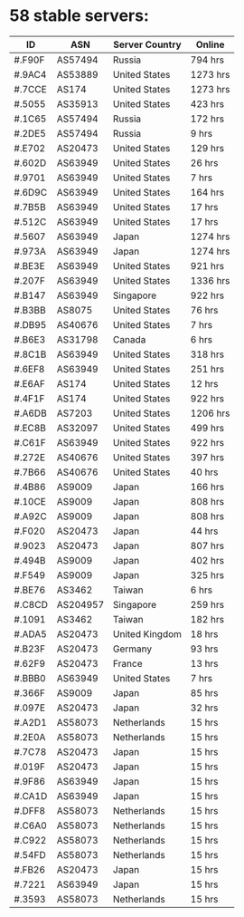 # 58 stable servers:

| ID | ASN | Server Country | Online |
| ------ | ------ | ------ | ------ |
| #.F90F | AS57494 | Russia | 794 hrs |
| #.9AC4 | AS53889 | United States | 1273 hrs |
| #.7CCE | AS174 | United States | 1273 hrs |
| #.5055 | AS35913 | United States | 423 hrs |
| #.1C65 | AS57494 | Russia | 172 hrs |
| #.2DE5 | AS57494 | Russia | 9 hrs |
| #.E702 | AS20473 | United States | 129 hrs |
| #.602D | AS63949 | United States | 26 hrs |
| #.9701 | AS63949 | United States | 7 hrs |
| #.6D9C | AS63949 | United States | 164 hrs |
| #.7B5B | AS63949 | United States | 17 hrs |
| #.512C | AS63949 | United States | 17 hrs |
| #.5607 | AS63949 | Japan | 1274 hrs |
| #.973A | AS63949 | Japan | 1274 hrs |
| #.BE3E | AS63949 | United States | 921 hrs |
| #.207F | AS63949 | United States | 1336 hrs |
| #.B147 | AS63949 | Singapore | 922 hrs |
| #.B3BB | AS8075 | United States | 76 hrs |
| #.DB95 | AS40676 | United States | 7 hrs |
| #.B6E3 | AS31798 | Canada | 6 hrs |
| #.8C1B | AS63949 | United States | 318 hrs |
| #.6EF8 | AS63949 | United States | 251 hrs |
| #.E6AF | AS174 | United States | 12 hrs |
| #.4F1F | AS174 | United States | 922 hrs |
| #.A6DB | AS7203 | United States | 1206 hrs |
| #.EC8B | AS32097 | United States | 499 hrs |
| #.C61F | AS63949 | United States | 922 hrs |
| #.272E | AS40676 | United States | 397 hrs |
| #.7B66 | AS40676 | United States | 40 hrs |
| #.4B86 | AS9009 | Japan | 166 hrs |
| #.10CE | AS9009 | Japan | 808 hrs |
| #.A92C | AS9009 | Japan | 808 hrs |
| #.F020 | AS20473 | Japan | 44 hrs |
| #.9023 | AS20473 | Japan | 807 hrs |
| #.494B | AS9009 | Japan | 402 hrs |
| #.F549 | AS9009 | Japan | 325 hrs |
| #.BE76 | AS3462 | Taiwan | 6 hrs |
| #.C8CD | AS204957 | Singapore | 259 hrs |
| #.1091 | AS3462 | Taiwan | 182 hrs |
| #.ADA5 | AS20473 | United Kingdom | 18 hrs |
| #.B23F | AS20473 | Germany | 93 hrs |
| #.62F9 | AS20473 | France | 13 hrs |
| #.BBB0 | AS63949 | United States | 7 hrs |
| #.366F | AS9009 | Japan | 85 hrs |
| #.097E | AS20473 | Japan | 32 hrs |
| #.A2D1 | AS58073 | Netherlands | 15 hrs |
| #.2E0A | AS58073 | Netherlands | 15 hrs |
| #.7C78 | AS20473 | Japan | 15 hrs |
| #.019F | AS20473 | Japan | 15 hrs |
| #.9F86 | AS63949 | Japan | 15 hrs |
| #.CA1D | AS63949 | Japan | 15 hrs |
| #.DFF8 | AS58073 | Netherlands | 15 hrs |
| #.C6A0 | AS58073 | Netherlands | 15 hrs |
| #.C922 | AS58073 | Netherlands | 15 hrs |
| #.54FD | AS58073 | Netherlands | 15 hrs |
| #.FB26 | AS20473 | Japan | 15 hrs |
| #.7221 | AS63949 | Japan | 15 hrs |
| #.3593 | AS58073 | Netherlands | 15 hrs |

